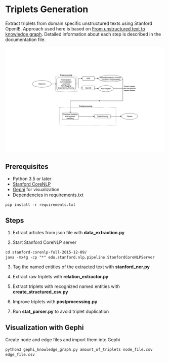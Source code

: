 # Triplets Generation

Extract triplets from domain specific unstructured texts using Stanford OpenIE. Approach used here is based on [From unstructured text to knowledge graph](https://github.com/varun196/knowledge_graph_from_unstructured_text). Detailed information about each step is described in the documentation file.

![Alt text](img/process.png)

## Prerequisites

* Python 3.5 or later
* [Stanford CoreNLP](https://stanfordnlp.github.io/CoreNLP/download.html)
* [Gephi](https://gephi.org/users/download/) for visualization
* Dependencies in requirements.txt

```
pip install -r requirements.txt
```

## Steps

1. Extract articles from json file with **data_extraction.py**

2. Start Stanford CoreNLP server

```
cd stanford-corenlp-full-2015-12-09/
java -mx4g -cp "*" edu.stanford.nlp.pipeline.StanfordCoreNLPServer
```

3. Tag the named entities of the extracted text with **stanford_ner.py**

4. Extract raw triplets with **relation_extractor.py**

5. Extract triplets with recognized named entities with **create_structured_csv.py**

6. Improve triplets with **postprocessing.py**

7. Run **stat_parser.py** to avoid triplet duplication

## Visualization with Gephi

Create node and edge files and import them into Gephi

```
python3 gephi_knowledge_graph.py amount_of_triplets node_file.csv edge_file.csv
```
